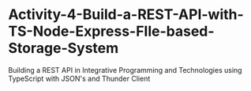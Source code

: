 # Activity-4-Build-a-REST-API-with-TS-Node-Express-FIle-based-Storage-System
Building a REST API in Integrative Programming and Technologies using TypeScript with JSON's and Thunder Client
